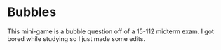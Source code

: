 # Bubbles
This mini-game is a bubble question off of a 15-112 midterm exam. I got bored while studying so I just made some edits. 
